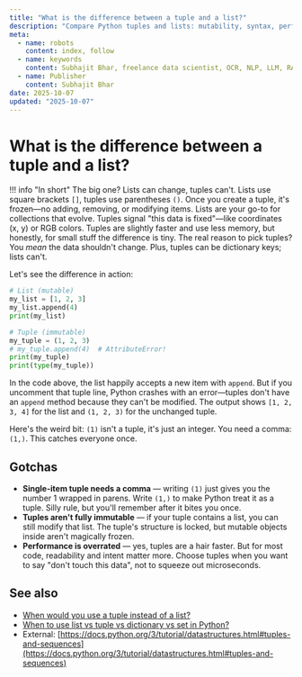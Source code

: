 ```yaml
---
title: "What is the difference between a tuple and a list?"
description: "Compare Python tuples and lists: mutability, syntax, performance, and when to use each data structure in your code."
meta:
  - name: robots
    content: index, follow
  - name: keywords
    content: Subhajit Bhar, freelance data scientist, OCR, NLP, LLM, RAG, knowledge base, python, lists, comparison
  - name: Publisher
    content: Subhajit Bhar
date: 2025-10-07
updated: "2025-10-07"
---
```


# What is the difference between a tuple and a list?

<!-- more -->

!!! info "In short"
    The big one? Lists can change, tuples can't. Lists use square brackets `[]`, tuples use parentheses `()`. Once you create a tuple, it's frozen—no adding, removing, or modifying items. Lists are your go-to for collections that evolve. Tuples signal "this data is fixed"—like coordinates (x, y) or RGB colors. Tuples are slightly faster and use less memory, but honestly, for small stuff the difference is tiny. The real reason to pick tuples? You *mean* the data shouldn't change. Plus, tuples can be dictionary keys; lists can't.

Let's see the difference in action:

```python
# List (mutable)
my_list = [1, 2, 3]
my_list.append(4)
print(my_list)

# Tuple (immutable)
my_tuple = (1, 2, 3)
# my_tuple.append(4)  # AttributeError!
print(my_tuple)
print(type(my_tuple))
```

In the code above, the list happily accepts a new item with `append`. But if you uncomment that tuple line, Python crashes with an error—tuples don't have an `append` method because they can't be modified. The output shows `[1, 2, 3, 4]` for the list and `(1, 2, 3)` for the unchanged tuple.

Here's the weird bit: `(1)` isn't a tuple, it's just an integer. You need a comma: `(1,)`. This catches everyone once.

## Gotchas

* **Single-item tuple needs a comma** — writing `(1)` just gives you the number 1 wrapped in parens. Write `(1,)` to make Python treat it as a tuple. Silly rule, but you'll remember after it bites you once.
* **Tuples aren't fully immutable** — if your tuple contains a list, you can still modify that list. The tuple's structure is locked, but mutable objects inside aren't magically frozen.
* **Performance is overrated** — yes, tuples are a hair faster. But for most code, readability and intent matter more. Choose tuples when you want to say "don't touch this data", not to squeeze out microseconds.

## See also

* [When would you use a tuple instead of a list?](when-to-use-tuple-instead-of-list.md)
* [When to use list vs tuple vs dictionary vs set in Python?](list-vs-tuple-vs-dictionary-vs-set.md)
* External: [https://docs.python.org/3/tutorial/datastructures.html#tuples-and-sequences](https://docs.python.org/3/tutorial/datastructures.html#tuples-and-sequences)

<script type="application/ld+json">
{
  "@context": "https://schema.org",
  "@type": "FAQPage",
  "mainEntity": [{
    "@type": "Question",
    "name": "What is the difference between a tuple and a list?",
    "acceptedAnswer": {
      "@type": "Answer",
      "text": "The big one? Lists can change, tuples can't. Lists use square brackets [], tuples use parentheses (). Once you create a tuple, it's frozen—no adding, removing, or modifying items. Lists are your go-to for collections that evolve. Tuples signal this data is fixed—like coordinates (x, y) or RGB colors. Tuples are slightly faster and use less memory, but honestly, for small stuff the difference is tiny. The real reason to pick tuples? You mean the data shouldn't change. Plus, tuples can be dictionary keys; lists can't."
    }
  }]
}
</script>
